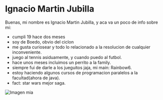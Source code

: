 # Ignacio Martin Jubilla
Buenas, mi nombre es Ignacio Martin Jubilla, y aca va un poco de info sobre mi:
- cumpli 19 hace dos meses
- soy de Boedo, obvio del ciclon
- me gusta curiosear y todo lo relacionado a la resolucion de cualquier inconveniente.
- juego al tennis asiduamente, y cuando puedo al futbol.
- hace unos meses incluimos un perrito a la family.
- siempre fui de darle a los jueguitos jaja, mi main: Rainbow6.
- estoy haciendo algunos cursos de programacion paralelos a la facultad(ahora de java).
- fact: star wars mejor saga.
  
![Imagen mia](#########)
